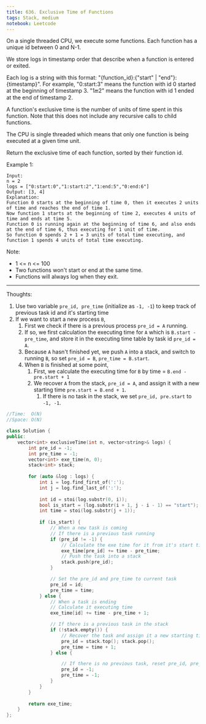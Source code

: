```yaml
---
title: 636. Exclusive Time of Functions
tags: Stack, medium
notebook: Leetcode
---
```


On a single threaded CPU, we execute some functions.  Each function has a unique id between 0 and N-1.

We store logs in timestamp order that describe when a function is entered or exited.

Each log is a string with this format: "{function_id}:{"start" | "end"}:{timestamp}".  For example, "0:start:3" means the function with id 0 started at the beginning of timestamp 3.  "1:end:2" means the function with id 1 ended at the end of timestamp 2.

A function's exclusive time is the number of units of time spent in this function.  Note that this does not include any recursive calls to child functions.

The CPU is single threaded which means that only one function is being executed at a given time unit.

Return the exclusive time of each function, sorted by their function id.

 

Example 1:
```
Input:
n = 2
logs = ["0:start:0","1:start:2","1:end:5","0:end:6"]
Output: [3, 4]
Explanation:
Function 0 starts at the beginning of time 0, then it executes 2 units of time and reaches the end of time 1.
Now function 1 starts at the beginning of time 2, executes 4 units of time and ends at time 5.
Function 0 is running again at the beginning of time 6, and also ends at the end of time 6, thus executing for 1 unit of time. 
So function 0 spends 2 + 1 = 3 units of total time executing, and function 1 spends 4 units of total time executing.
```

Note:

- 1 <= n <= 100
- Two functions won't start or end at the same time.
- Functions will always log when they exit.

----------
Thoughts:
1. Use two variable `pre_id, pre_time` (initialize as `-1, -1`) to keep track of previous task id and it's starting time
1. If we want to start a new process `B`, 
   1. First we check if there is a previous process `pre_id = A` running.
   2. If so, we first calculation the executing time for `A` which is `B.start - pre_time`, and store it in the executing time table by task id `pre_id = A`.
   3. Because `A` hasn't finished yet, we push `A` into a stack, and switch to running `B`, so set `pre_id = B`, `pre_time = B.start`. 
   4. When `B` is finished at some point, 
      1. First, we calculate the executing time for `B` by time = `B.end - pre.start + 1`
      2. We recover `A` from the stack, `pre_id = A`, and assign it with a new starting time `pre.start = B.end + 1`.
         1. If there is no task in the stack, we set `pre_id, pre.start` to `-1, -1`.

```c++
//Time:  O(N)
//Space: O(N)

class Solution {
public:
    vector<int> exclusiveTime(int n, vector<string>& logs) {
        int pre_id = -1;
        int pre_time = -1;
        vector<int> exe_time(n, 0);
        stack<int> stack;
        
        for (auto &log : logs) {
            int i = log.find_first_of(':');
            int j = log.find_last_of(':');
            
            int id = stoi(log.substr(0, i));
            bool is_start = (log.substr(i + 1, j - i - 1) == "start");
            int time = stoi(log.substr(j + 1));
            
            if (is_start) {
                // When a new task is coming
                // If there is a previous task running 
                if (pre_id != -1) {
                    // Calculate the exe time for it from it's start till now
                    exe_time[pre_id] += time - pre_time;
                    // Push the task into a stack
                    stack.push(pre_id);
                }

                // Set the pre_id and pre_time to current task
                pre_id = id;
                pre_time = time;
            } else {
                // When a task is ending
                // Calculate it executing time   
                exe_time[id] += time - pre_time + 1;

                // If there is a previous task in the stack
                if (!stack.empty()) {
                    // Recover the task and assign it a new starting time, which is current time + 1
                    pre_id = stack.top(); stack.pop();
                    pre_time = time + 1;
                } else {

                    // If there is no previous task, reset pre_id, pre_time to -1
                    pre_id = -1;
                    pre_time = -1;
                }
            }
        }
        
        return exe_time;
    }
};
```